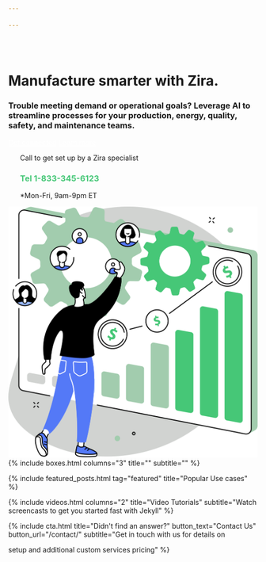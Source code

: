 ```yaml
---

---
```

<br><br>
<div class="uk-container uk-container-medium">
<div class="uk-child-width-1-2@m uk-grid-match uk-text-left uk-margin-medium-center uk-grid" data-uk-grid="" style="vertical-align: middle;">
<div class="uk-first-column">
<div class="uk-text-left">
<h1>
Manufacture smarter with Zira.
</h1>
<h3>
Trouble meeting demand or operational goals? Leverage AI to streamline processes for your production, energy, quality, safety, and maintenance teams.</h3>
<a style="color:white" class="uk-button uk-button-primary uk-button-large uk-margin-medium-top" href="https://zira.us/contact/">Get connected</a>
<a style="color:white" class="uk-button uk-button-secondary uk-button-large uk-margin-medium-top" href="https://zira.us/docs/getting-started/introduction/">Learn more</a>
<UL style="list-style-type:none;">
<li>Call to get set up by a Zira specialist</li>
<li><h3 style="color:#46c777">Tel 1-833-345-6123</h3></li>
<li>*Mon-Fri, 9am-9pm ET</li>
</UL>
</div>
</div>
<div class="uk-text-center">
<img src="/uploads/zira_frontpage_image.svg">
</div>
</div>
</div>
<!--h2 style="text-align: center; width: 100%;
border-bottom: 1px solid #46c777;
line-height: 0.1em;
margin:60px 0 20px; "><span style="background:#fff;
padding:0 10px; ">
Trusted by</span></h2>

<{% include clientlogos.html %}-->

<!--{% include cta.html button_text="Start now" button_url="https://my.zira.us" %}-->
<!-- Browse Topics --> {% include boxes.html columns="3" title="" subtitle="" %}

<!-- New posts {% include new-posts.html columns="3" tag="new" title="New posts" subtitle="" %} -->

<!-- Featured Articles -->
{% include featured_posts.html tag="featured" title="Popular Use cases" %}

{% include videos.html columns="2" title="Video Tutorials" subtitle="Watch screencasts to get you started fast with
Jekyll" %}

<!-- {% include faqs.html multiple="true" title="Frequently asked questions" category="presale" subtitle="Find quicke answers to frequent pre-sale questions asked by customers" %} -->

<!-- {% include team.html authors="evan, john, sara, alex, tom, daniel" title="We are here to help" subtitle="Our team is just an email away ready to answer your questions" %} -->

{% include cta.html title="Didn't find an answer?" button_text="Contact Us" button_url="/contact/" subtitle="Get in
touch with us for details on

setup and additional custom services pricing" %}

<!-- Global site tag (gtag.js) - Google Analytics -->
<script async src="https://www.googletagmanager.com/gtag/js?id=UA-148324738-1"></script>
<script>
window.dataLayer = window.dataLayer || \[\];
function gtag(){dataLayer.push(arguments);}
gtag('js', new Date());

gtag('config', 'UA-148324738-1');
</script>
